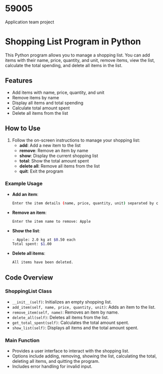 # 59005
Application team project
# Shopping List Program in Python

This Python program allows you to manage a shopping list. You can add items with their name, price, quantity, and unit, remove items, view the list, calculate the total spending, and delete all items in the list.

## Features

- Add items with name, price, quantity, and unit
- Remove items by name
- Display all items and total spending
- Calculate total amount spent
- Delete all items from the list

## How to Use

1. Follow the on-screen instructions to manage your shopping list:
    - **add**: Add a new item to the list
    - **remove**: Remove an item by name
    - **show**: Display the current shopping list
    - **total**: Show the total amount spent
    - **delete all**: Remove all items from the list
    - **quit**: Exit the program

### Example Usage

- **Add an item**:
    ```sh
    Enter the item details (name, price, quantity, unit) separated by commas: Apple, 0.5, 2, kg
    ```

- **Remove an item**:
    ```sh
    Enter the item name to remove: Apple
    ```

- **Show the list**:
    ```sh
    - Apple: 2.0 kg at $0.50 each
    Total spent: $1.00
    ```

- **Delete all items**:
    ```sh
    All items have been deleted.
    ```

## Code Overview

### ShoppingList Class

- `__init__(self)`: Initializes an empty shopping list.
- `add_item(self, name, price, quantity, unit)`: Adds an item to the list.
- `remove_item(self, name)`: Removes an item by name.
- `delete_all(self)`: Deletes all items from the list.
- `get_total_spent(self)`: Calculates the total amount spent.
- `show_list(self)`: Displays all items and the total amount spent.

### Main Function

- Provides a user interface to interact with the shopping list.
- Options include adding, removing, showing the list, calculating the total, deleting all items, and quitting the program.
- Includes error handling for invalid input.
